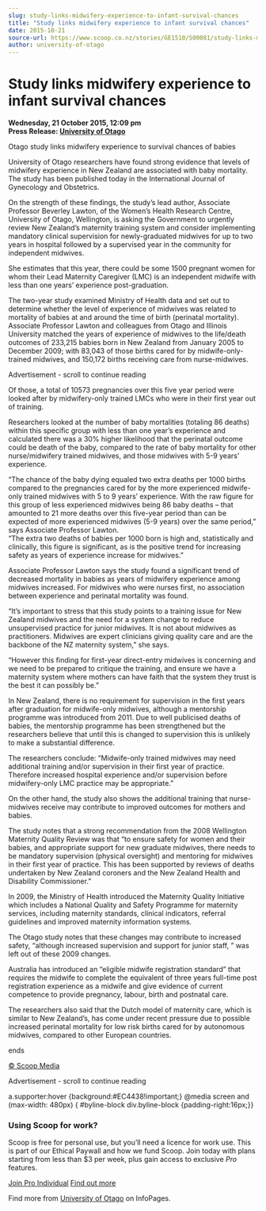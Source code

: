 ```yaml
---
slug: study-links-midwifery-experience-to-infant-survival-chances
title: "Study links midwifery experience to infant survival chances"
date: 2015-10-21
source-url: https://www.scoop.co.nz/stories/GE1510/S00081/study-links-midwifery-experience-to-infant-survival-chances.htm
author: university-of-otago
---
```

Study links midwifery experience to infant survival chances
===========================================================

**Wednesday, 21 October 2015, 12:09 pm**  
**Press Release: [University of Otago](https://info.scoop.co.nz/University_of_Otago)**

Otago study links midwifery experience to survival chances of babies

University of Otago researchers have found strong evidence that levels of midwifery experience in New Zealand are associated with baby mortality. The study has been published today in the International Journal of Gynecology and Obstetrics.

On the strength of these findings, the study’s lead author, Associate Professor Beverley Lawton, of the Women’s Health Research Centre, University of Otago, Wellington, is asking the Government to urgently review New Zealand’s maternity training system and consider implementing mandatory clinical supervision for newly-graduated midwives for up to two years in hospital followed by a supervised year in the community for independent midwives.

She estimates that this year, there could be some 1500 pregnant women for whom their Lead Maternity Caregiver (LMC) is an independent midwife with less than one years’ experience post-graduation.

The two-year study examined Ministry of Health data and set out to determine whether the level of experience of midwives was related to mortality of babies at and around the time of birth (perinatal mortality).  
Associate Professor Lawton and colleagues from Otago and Illinois University matched the years of experience of midwives to the life/death outcomes of 233,215 babies born in New Zealand from January 2005 to December 2009; with 83,043 of those births cared for by midwife-only-trained midwives, and 150,172 births receiving care from nurse-midwives.

Advertisement - scroll to continue reading





Of those, a total of 10573 pregnancies over this five year period were looked after by midwifery-only trained LMCs who were in their first year out of training.

Researchers looked at the number of baby mortalities (totaling 86 deaths) within this specific group with less than one year’s experience and calculated there was a 30% higher likelihood that the perinatal outcome could be death of the baby, compared to the rate of baby mortality for other nurse/midwifery trained midwives, and those midwives with 5-9 years’ experience.

  
“The chance of the baby dying equaled two extra deaths per 1000 births compared to the pregnancies cared for by the more experienced midwife-only trained midwives with 5 to 9 years’ experience. With the raw figure for this group of less experienced midwives being 86 baby deaths – that amounted to 21 more deaths over this five-year period than can be expected of more experienced midwives (5-9 years) over the same period,” says Associate Professor Lawton.  
“The extra two deaths of babies per 1000 born is high and, statistically and clinically, this figure is significant, as is the positive trend for increasing safety as years of experience increase for midwives.”

Associate Professor Lawton says the study found a significant trend of decreased mortality in babies as years of midwifery experience among midwives increased. For midwives who were nurses first, no association between experience and perinatal mortality was found.

“It’s important to stress that this study points to a training issue for New Zealand midwives and the need for a system change to reduce unsupervised practice for junior midwives. It is not about midwives as practitioners. Midwives are expert clinicians giving quality care and are the backbone of the NZ maternity system,” she says.

“However this finding for first-year direct-entry midwives is concerning and we need to be prepared to critique the training, and ensure we have a maternity system where mothers can have faith that the system they trust is the best it can possibly be.”

In New Zealand, there is no requirement for supervision in the first years after graduation for midwife-only midwives, although a mentorship programme was introduced from 2011. Due to well publicised deaths of babies, the mentorship programme has been strengthened but the researchers believe that until this is changed to supervision this is unlikely to make a substantial difference.

The researchers conclude: “Midwife-only trained midwives may need additional training and/or supervision in their first year of practice. Therefore increased hospital experience and/or supervision before midwifery-only LMC practice may be appropriate.”

On the other hand, the study also shows the additional training that nurse-midwives receive may contribute to improved outcomes for mothers and babies.

The study notes that a strong recommendation from the 2008 Wellington Maternity Quality Review was that “to ensure safety for women and their babies, and appropriate support for new graduate midwives, there needs to be mandatory supervision (physical oversight) and mentoring for midwives in their first year of practice. This has been supported by reviews of deaths undertaken by New Zealand coroners and the New Zealand Health and Disability Commissioner.”

In 2009, the Ministry of Health introduced the Maternity Quality Initiative which includes a National Quality and Safety Programme for maternity services, including maternity standards, clinical indicators, referral guidelines and improved maternity information systems.

The Otago study notes that these changes may contribute to increased safety, “although increased supervision and support for junior staff, ” was left out of these 2009 changes.

Australia has introduced an “eligible midwife registration standard” that requires the midwife to complete the equivalent of three years full-time post registration experience as a midwife and give evidence of current competence to provide pregnancy, labour, birth and postnatal care.

The researchers also said that the Dutch model of maternity care, which is similar to New Zealand’s, has come under recent pressure due to possible increased perinatal mortality for low risk births cared for by autonomous midwives, compared to other European countries.

ends

[© Scoop Media](http://www.scoop.co.nz/about/terms.html)  

Advertisement - scroll to continue reading



a.supporter:hover {background:#EC4438!important;} @media screen and (max-width: 480px) { #byline-block div.byline-block {padding-right:16px;}}

### Using Scoop for work?

Scoop is free for personal use, but you’ll need a licence for work use. This is part of our Ethical Paywall and how we fund Scoop. Join today with plans starting from less than $3 per week, plus gain access to exclusive _Pro_ features.  
  
[Join Pro Individual](https://pro.scoop.co.nz/Individual/?from=ProIn24) [Find out more](https://pro.scoop.co.nz/using-scoop-for-work/?from=ProIn24)

Find more from [University of Otago](https://info.scoop.co.nz/University_of_Otago) on InfoPages.